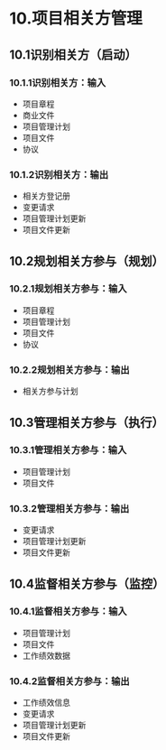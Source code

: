 # 10.项目相关方管理

## 10.1识别相关方（启动）

### 10.1.1识别相关方：输入

- 项目章程
- 商业文件
- 项目管理计划
- 项目文件
- 协议

### 10.1.2识别相关方：输出

- 相关方登记册
- 变更请求
- 项目管理计划更新
- 项目文件更新

## 10.2规划相关方参与（规划）

### 10.2.1规划相关方参与：输入

- 项目章程
- 项目管理计划
- 项目文件
- 协议

### 10.2.2规划相关方参与：输出

- 相关方参与计划

## 10.3管理相关方参与（执行）

### 10.3.1管理相关方参与：输入

- 项目管理计划
- 项目文件

### 10.3.2管理相关方参与：输出

- 变更请求
- 项目管理计划更新
- 项目文件更新

## 10.4监督相关方参与（监控）

### 10.4.1监督相关方参与：输入

- 项目管理计划
- 项目文件
- 工作绩效数据

### 10.4.2监督相关方参与：输出

- 工作绩效信息
- 变更请求
- 项目管理计划更新
- 项目文件更新
